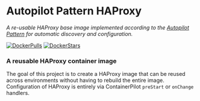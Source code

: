 # Autopilot Pattern HAProxy

*A re-usable HAProxy base image implemented according to the 
[Autopilot Pattern](http://autopilotpattern.io/) for automatic discovery and configuration.*

[![DockerPulls](https://img.shields.io/docker/pulls/dekobon/haproxy.svg)](https://registry.hub.docker.com/u/dekobon/haproxy/)
[![DockerStars](https://img.shields.io/docker/stars/dekobon/haproxy.svg)](https://registry.hub.docker.com/u/dekobon/haproxy/)

### A reusable HAProxy container image

The goal of this project is to create a HAProxy image that can be reused across 
environments without having to rebuild the entire image. Configuration of 
HAProxy is entirely via ContainerPilot `preStart` or `onChange` handlers.